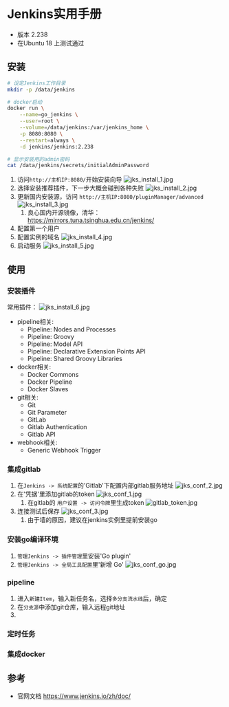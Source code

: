 # Jenkins实用手册

* 版本 2.238
* 在Ubuntu 18 上测试通过

## 安装

```bash
# 设定Jenkins工作目录
mkdir -p /data/jenkins

# docker启动
docker run \
	--name=go_jenkins \
	--user=root \
	--volume=/data/jenkins:/var/jenkins_home \
	-p 8080:8080 \
	--restart=always \
	-d jenkins/jenkins:2.238

# 显示安装用的admin密码
cat /data/jenkins/secrets/initialAdminPassword
```

1. 访问`http://主机IP:8080/`开始安装向导 ![jks_install_1.jpg](jks_install_1.jpg)
2. 选择安装推荐插件，下一步大概会碰到各种失败 ![jks_install_2.jpg](jks_install_2.jpg)
3. 更新国内安装源，访问 `http://主机IP:8080/pluginManager/advanced` ![jks_install_3.jpg](jks_install_3.jpg)
   1. 良心国内开源镜像，清华：<https://mirrors.tuna.tsinghua.edu.cn/jenkins/>
4. 配置第一个用户
5. 配置实例的域名 ![jks_install_4.jpg](jks_install_4.jpg)
6. 启动服务 ![jks_install_5.jpg](jks_install_5.jpg)

## 使用

### 安装插件

常用插件： ![jks_install_6.jpg](jks_install_6.jpg)

* pipeline相关:
  * Pipeline: Nodes and Processes
  * Pipeline: Groovy
  * Pipeline: Model API
  * Pipeline: Declarative Extension Points API
  * Pipeline: Shared Groovy Libraries
* docker相关: 
  * Docker Commons
  * Docker Pipeline
  * Docker Slaves
* git相关:
  * Git
  * Git Parameter
  * GitLab
  * Gitlab Authentication
  * Gitlab API
* webhook相关:
  * Generic Webhook Trigger

### 集成gitlab

1. 在`Jenkins -> 系统配置`的'Gitlab'下配置内部gitlab服务地址 ![jks_conf_2.jpg](jks_conf_2.jpg)
2. 在'凭据'里添加gitlab的token ![jks_conf_1.jpg](jks_conf_1.jpg)
   1. 在gitlab的 `用户设置 -> 访问令牌`里生成token ![gitlab_token.jpg](gitlab_token.jpg)
3. 连接测试后保存 ![jks_conf_3.jpg](jks_conf_3.jpg)
   1. 由于墙的原因，建议在jenkins实例里提前安装go

### 安装go编译环境

1. `管理Jenkins -> 插件管理`里安装'Go plugin'
2. `管理Jenkins -> 全局工具配置`里'新增 Go' ![jks_conf_go.jpg](jks_conf_go.jpg)

### pipeline

1. 进入`新建Item`，输入新任务名，选择`多分支流水线`后，确定
2. 在`分支源`中添加git仓库，输入远程git地址
3. 

### 定时任务

### 集成docker

## 参考

* 官网文档 <https://www.jenkins.io/zh/doc/>